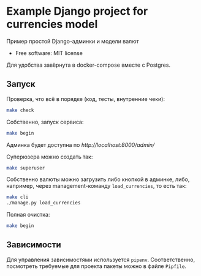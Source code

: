Example Django project for currencies model
===========================================

Пример простой Django-админки и модели валют


* Free software: MIT license

Для удобства завёрнута в docker-compose вместе с Postgres.


Запуск
------

Проверка, что всё в порядке (код, тесты, внутренние чеки):

```bash
make check
```

Собственно, запуск сервиса:

```bash
make begin
```

Админка будет доступна по _http://localhost:8000/admin/_

Суперюзера можно создать так:

```bash
make superuser
```
   
Собственно валюты можно загрузить либо кнопкой в админке, либо, например, через management-команду `load_currencies`, то есть так:

```bash
make cli
./manage.py load_currencies 
```

Полная очистка:


```bash
make begin
```
   
Зависимости
-----------

Для управления зависимостями используется `pipenv`. Соответственно, посмотреть требуемые для проекта пакеты можно в файле `Pipfile`.
